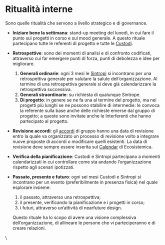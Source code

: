 # Ritualità interne

Sono quelle ritualità che servono a livello strategico e di governance.

* **Iniziare bene la settimana**: stand-up meeting del lunedì, in cui fare il punto sui progetti in corso e sul mood generale. A questo rituale partecipano tutte le referenti di progetto e tutte le [Custodi](../le-identita/le-identita/custodi.md).
* **Retrospettive**: sono dei momenti di analisi e di confronto codificati, attraverso cui far emergere punti di forza, punti di debolezza e idee per migliorare.
  1. **Generali ordinarie**: ogni 3 mesi le [Sintropi](../le-identita/le-identita/sintropi.md) si incontrano per una retrospettiva generale per valutare la salute dell’organizzazione. Al termine di una retrospettiva generale si deve già calendarizzare la retrospettiva successiva.
  2. **Generali straordinarie**: su richiesta di qualunque Sintrope.
  3. **Di progetto**: in genere se ne fa una al termine del progetto, ma nei progetti più lunghi se ne possono stabilire di intermedie: le convoca la referente sulla base anche delle richieste emerse dal gruppo di progetto; a queste sono invitate anche le Interferenti che hanno partecipato al progetto.
* **Revisione accordi**: gli [accordi](broken-reference) di gruppo hanno una data di revisione entro la quale va organizzato un processo di revisione volto a integrare nuove proposte di accordi o modificare quelli esistenti. La data di revisione deve sempre essere inserita sul [Calendar](ambienti-digitali/calendar.md) di Ecosistemica.
* **Verifica della pianificazione**: Custodi e Sintropi partecipano a momenti calendarizzati in cui controllare come sta andando l’organizzazione rispetto agli scenari ipotizzati.
*   **Passato, presente e futuro**: ogni sei mesi Custodi e Sintropi si incontrano per un evento (preferibilmente in presenza fisica) nel quale esplorare insieme:&#x20;

    1. il passato, attraverso una retrospettiva;
    2. il presente, verificando la pianificazione e i progetti in corso;&#x20;
    3. i futuri, attraverso un’attività di nearfuture design.&#x20;

    Questo rituale ha lo scopo di avere una visione complessiva dell’organizzazione, di allineare le persone che vi parteciperanno e di creare relazioni.

\
